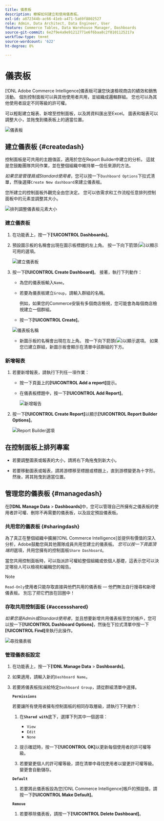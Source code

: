 ```yaml
---
title: 儀表板
description: 瞭解如何建立和使用儀表板。
exl-id: a872344b-ac66-41eb-a471-5a69f8802527
role: Admin, Data Architect, Data Engineer, User
feature: Commerce Tables, Data Warehouse Manager, Dashboards
source-git-commit: 6e2f9e4a9e91212771e6f6baa8c2f8101125217a
workflow-type: tm+mt
source-wordcount: '622'
ht-degree: 0%

---
```


# 儀表板

[!DNL Adobe Commerce Intelligence]儀表板可讓您快速檢視商店的績效和銷售活動。 個別控制面板可以與其他使用者共用，並組織成邏輯群組。 您也可以為其他使用者設定不同等級的許可權。

可以輕鬆建立報表、新增至控制面板，以及將資料匯出至Excel。 圖表和報表可以調整大小，並拖曳到儀表板上的適當位置。

![儀表板](../../assets/magento-bi-report-builder-revenue-by-products-formula-report-holiday-sales-dashboard.png)

## 建立儀表板 {#createdash}

控制面板是可共用的主題值區，適用於您在Report Builder中建立的分析。 這就是您鼓勵團隊共同作業，並在整個組織中維持單一信任來源的方法。

*如果您是管理員或Standard使用者*，您可以按一下`Dashboard Options`下拉式清單，然後選擇`Create New dashboard`來建立儀表板。

您所建立的控制面板外觀完全由您決定。 您可以依需求和工作流程任意排列控制面板中的元素並調整其大小。

![排列調整儀表板元素大小](../../assets/arrange_resize_dashboard_element.gif)

### 建立儀表板

1. 在功能表上，按一下&#x200B;**[!UICONTROL Dashboards]**。

1. 預設圖示板的名稱會出現在圖示板標題的左上角。 按一下向下箭頭(![](../../assets/magento-bi-btn-down.png))以顯示可用的選項。

   ![建立儀表板](../../assets/magento-bi-dashboard-create.png)

1. 按一下&#x200B;**[!UICONTROL Create Dashboard]**。 接著，執行下列動作：

   * 為您的儀表板輸入`Name`。

   * 若要為儀表板建立`Group`，請輸入群組的名稱。

     例如，如果您的Commerce安裝有多個商店檢視，您可能會為每個商店檢視建立一個群組。

   * 按一下&#x200B;**[!UICONTROL Create]**。

   ![儀表板名稱](../../assets/magento-bi-dashboard-create-name.png)

   * 新圖示板的名稱會出現在左上角。 按一下向下箭頭(![](../../assets/magento-bi-btn-down.png))以顯示選項。 如果您已建立群組，新圖示板會顯示在清單中該群組的下方。

### 新增報表

1. 若要新增報表，請執行下列任一項作業：

   * 按一下頁面上的&#x200B;**[!UICONTROL Add a report]**&#x200B;提示。

   * 在儀表板標題中，按一下&#x200B;**[!UICONTROL Add Report]**。

     ![新增報告](../../assets/magento-bi-dashboard-create-add-report.png)

1. 按一下&#x200B;**[!UICONTROL Create Report]**&#x200B;以顯示&#x200B;**[!UICONTROL Report Builder Options]**。

   ![Report Builder選項](../../assets/magento-bi-report-builder.png)

## 在控制面板上排列專案

* 若要調整圖表或報表的大小，請將右下角拖曳到新大小。

* 若要移動圖表或報表，請將游標移至標題或標題上，直到游標變更為十字形。 然後，將其拖曳到適當位置。

## 管理您的儀表板 {#managedash}

在&#x200B;**[!DNL Manage Data** > **Dashboards]**&#x200B;中，您可以管理自己所擁有之儀表板的使用者許可權、刪除不再需要的儀表板，以及設定預設儀表板。

### 共用您的儀表板 {#sharingdash}

為了真正在整個組織中擴展[!DNL Commerce Intelligence]並提供有價值的深入分析，Adobe鼓勵您與其他團隊成員共用您建立的儀表板。 *您可以按一下頁面頂端的*&#x200B;選項，共用您擁有的控制面板`Share Dashboard`。

當您共用控制面板時，可以指派許可權給整個組織或依個人基礎，這表示您可以決定哪些人可以檢視和編輯您的報告。

>[!NOTE]
>
>`Read-Only`使用者只能存取直接與他們共用的儀表板 — 他們無法自行搜尋和新增儀表板。 別忘了把它們放在回圈中！

### 存取共用控制面板 {#accessshared}

*如果您是Admin或Standard使用者*，並且想要新增共用儀表板至您的帳戶，您可以按一下&#x200B;**[!UICONTROL Dashboard Options]**，然後在下拉式清單中按一下&#x200B;**[!UICONTROL Find]**&#x200B;來執行此操作。

![尋找儀表板](../../assets/find_dashboard.png)<!--{: width="1000" height="535"}-->

### 管理儀表板設定

1. 在功能表上，按一下&#x200B;**[!DNL Manage Data** > **Dashboards]**。

1. 如果適用，請輸入新的`Dashboard Name`。

1. 若要將儀表板指派給特定`Dashboard Group`，請從群組清單中選擇。

   **`Permissions`**

   若要讓所有使用者擁有控制面板的相同存取層級，請執行下列動作：

   1. 在&#x200B;**`Shared with`**&#x200B;底下，選擇下列其中一個選項：

      * `View`
      * `Edit`
      * `None`

   1. 提示確認時，按一下&#x200B;**[!UICONTROL OK]**&#x200B;以更新每個使用者的許可權等級。

   1. 若要變更個人的許可權等級，請在清單中尋找使用者以變更許可權等級。 變更會自動儲存。

   **`Default`**

   1. 若要將此儀表板設為您[!DNL Commerce Intelligence]帳戶的預設值，請按一下&#x200B;**[!UICONTROL Make Default]**。

   **`Remove`**

   1. 若要移除儀表板，請按一下&#x200B;**[!UICONTROL Delete Dashboard]**。

